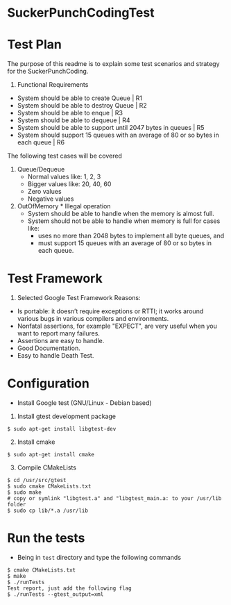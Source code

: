 SuckerPunchCodingTest
=====================

# Test Plan
The purpose of this readme is to explain some test scenarios and strategy
for the SuckerPunchCoding.
1. Functional Requirements
*  System should be able to create Queue | R1
*  System should be able to destroy Queue | R2
*  System should be able to enque | R3
*  System should be able to dequeue | R4
*  System should be able to support until 2047 bytes in queues | R5
*  System should support 15 queues with an average of 80 or so bytes in each queue | R6

The following test cases will be covered
1. Queue/Dequeue
    * Normal values like: 1, 2, 3
    * Bigger values like: 20, 40, 60
    * Zero values
    * Negative values
2. OutOfMemory * Illegal operation
    * System should be able to handle when the memory is almost full.
    * System should not be able to handle when memory is full for cases like:
      * uses no more than 2048 bytes to implement all byte queues, and
      * must support 15 queues with an average of 80 or so bytes in each queue.

# Test Framework
1. Selected Google Test Framework
Reasons:
* Is portable: it doesn’t require exceptions or RTTI; it works around various bugs in various compilers and environments.
* Nonfatal assertions, for example "EXPECT", are very useful when you want to report many failures.
* Assertions are easy to handle.
* Good Documentation.
* Easy to handle Death Test.

# Configuration
* Install Google test (GNU/Linux - Debian based)
1. Install gtest development package
```
$ sudo apt-get install libgtest-dev
```
2. Install cmake
```
$ sudo apt-get install cmake
```
3. Compile CMakeLists
```
$ cd /usr/src/gtest
$ sudo cmake CMakeLists.txt
$ sudo make
# copy or symlink "libgtest.a" and "libgtest_main.a: to your /usr/lib folder
$ sudo cp lib/*.a /usr/lib
```
# Run the tests
* Being in `test` directory and type the following commands
```
$ cmake CMakeLists.txt
$ make
$ ./runTests
Test report, just add the following flag
$ ./runTests --gtest_output=xml